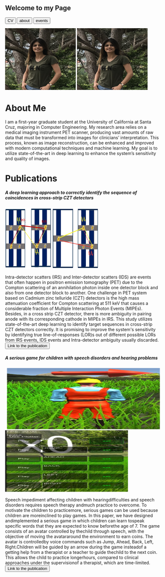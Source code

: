 ## Welcome to my Page
<!-- Link Sample-->
<!-- <a href="https://nananasiri.github.io/Nahid-Nasiri/Nahid_Nasiri_CV.pdf">MyCV</a> -->

<input class="MyButton" onclick="window.location.href='https://nananasiri.github.io/Nahid-Nasiri/Nahid_Nasiri_CV.pdf'" type="button" value="CV" />        <input class="MyButton" onclick="window.location.href='https://nananasiri.github.io/Nahid-Nasiri/about.html'" type="button" value="about" />       <!--<input class="MyButton" onclick="window.location.href='https://scholar.google.com.tr/citations?user=NeInNdQAAAAJ&hl=en&oi=ao'" type="button" value="Publications"/>  --> <input class="MyButton" onclick="window.location.href='https://nananasiri.github.io/Nahid-Nasiri/about.html'" type="button" value="events" /> 


<img src="profile.png" alt="my photo" style="height: 200px; width: 230px"> <img src="profile.png" alt="my photo" style="height: 200px; width: 230px">

<h1>About Me</h1>

<p align=left> I am a first-year graduate student at the University of California at Santa Cruz, majoring in Computer Engineering. My research area relies on a medical imaging instrument PET scanner, producing vast amounts of raw data that must be transformed into images for clinicians’ interpretation. This process, known as image reconstruction, can be enhanced and improved with modern computational techniques and machine learning. My goal is to utilize state-of-the-art in deep learning to enhance the system’s sensitivity and quality of images.</p>

<h1>Publications</h1>
<h5>A deep learning approach to correctly identify the sequence of coincidences in cross-strip CZT detectors</h5>
<img src="ambiguity.png" alt="my photo" style="height: 200px; width: 150px">
<img src="ambiguity2.png" alt="my photo" style="height: 200px; width: 150px">

<p align=left> Intra-detector scatters (IRS) and Inter-detector scatters (IDS) are events that often happen in positron emission tomography (PET) due to the Compton scattering of an annihilation photon inside one detector block and also from one detector block to another. One challenge in PET system based on Cadmium zinc telluride (CZT) detectors is the high mass attenuation coefficient for Compton scattering at 511 keV that causes a considerable fraction of Multiple Interaction Photon Events (MIPEs). Besides, in a cross strip CZT detector, there is more ambiguity in pairing anode with its corresponding cathode in MIPEs in IRS. This study utilizes state-of-the-art deep learning to identify target sequences in cross-strip CZT detectors correctly. It is promising to improve the system's sensitivity by identifying true line-of-responses (LOR)s out of different possible LORs from IRS events, IDS events and Intra-detector ambiguity usually discarded. 
<input class="MyButton" onclick="window.location.href='https://www.researchgate.net/publication/349321640_A_deep_learning_approach_to_correctly_identify_the_sequence_of_coincidences_in_cross-strip_CZT_detectors'" type="button" value="Link to the publication"/> </p>

<h5>A serious game for children with speech disorders and hearing problems</h5>
<img src="avatar.png" alt="my photo" style="height: 200px; width: 4000px"> <img src="control.png" alt="my photo" style="height: 200px; width: 400px">
<p align=left> Speech  impediment  affecting  children  with  hearingdifficulties  and  speech  disorders  requires  speech  therapy  andmuch practice to overcome. To motivate the children to practicemore,  serious  games  can  be  used  because  children  are  moreinclined  to  play  games.  In  this  paper,  we  have  designed  andimplemented  a  serious  game  in  which  children  can  learn  tospeak  specific  words  that  they  are  expected  to  know  beforethe age of 7. The game consists of an avatar controlled by thechild through speech, with the objective of moving the avatararound the environment to earn coins. The avatar is controlledby  voice  commands  such  as  Jump,  Ahead,  Back,  Left,  Right.Children will be guided by an arrow during the game insteadof  a  getting  help  from  a  therapist  or  a  teacher  to  guide  thechild to the next coin. This allows the child to practice longerhours, compared to clinical approaches under the supervisionof  a  therapist,  which  are  time-limited.
<input class="MyButton" onclick="window.location.href='https://www.researchgate.net/publication/317420765_A_serious_game_for_children_with_speech_disorders_and_hearing_problems'" type="button" value="Link to the publication"/> </p>
  
  

<!-- 
```

# Header 1
## Header 2

- Bulleted
- List

1. Numbered
2. List

**Bold** and _Italic_ and `Code` text

[Link](url) and ![Image](src)


For more details see [GitHub Flavored Markdown](https://guides.github.com/features/mastering-markdown/).

### Jekyll Themes

Your Pages site will use the layout and styles from the Jekyll theme you have selected in your [repository settings](https://github.com/nananasiri/test/settings). The name of this theme is saved in the Jekyll `_config.yml` configuration file.

### Support or Contact

Having trouble with Pages? Check out our [documentation](https://docs.github.com/categories/github-pages-basics/) or [contact support](https://support.github.com/contact) and we’ll help you sort it out.

-->
